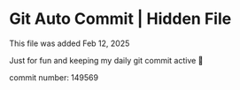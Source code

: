 # Git Auto Commit | Hidden File

This file was added Feb 12, 2025

Just for fun and keeping my daily git commit active 🤪

commit number: 149569
